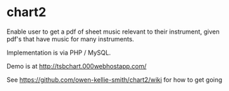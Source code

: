 # chart2
Enable user to get a pdf of sheet music relevant to their instrument, given pdf's that have music for many instruments.

Implementation is via PHP / MySQL.

Demo is at http://tsbchart.000webhostapp.com/

See https://github.com/owen-kellie-smith/chart2/wiki for how to get going


